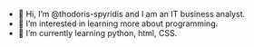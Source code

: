 - 👋 Hi, I’m @thodoris-spyridis and I am an IT business analyst.
- 👀 I’m interested in learning more about programming.
- 🌱 I’m currently learning python, html, CSS.


